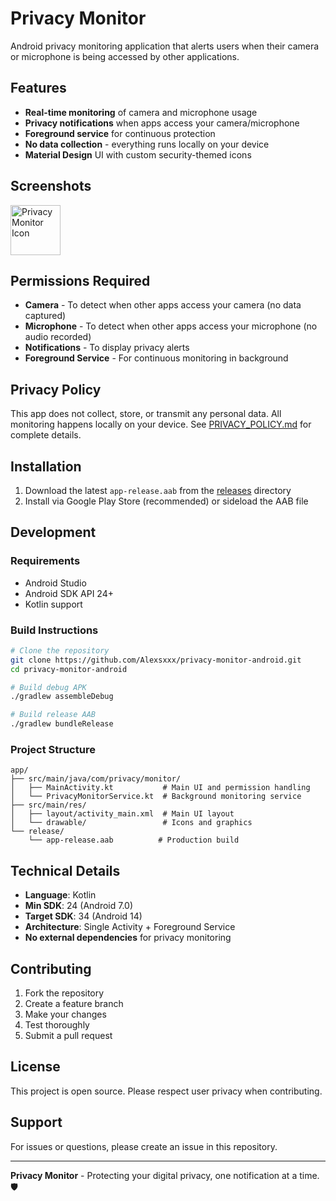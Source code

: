 # Privacy Monitor

Android privacy monitoring application that alerts users when their camera or microphone is being accessed by other applications.

## Features

- **Real-time monitoring** of camera and microphone usage
- **Privacy notifications** when apps access your camera/microphone
- **Foreground service** for continuous protection
- **No data collection** - everything runs locally on your device
- **Material Design** UI with custom security-themed icons

## Screenshots

<img src="app/src/main/res/drawable/ic_security_gradient.xml" alt="Privacy Monitor Icon" width="80"/>

## Permissions Required

- **Camera** - To detect when other apps access your camera (no data captured)
- **Microphone** - To detect when other apps access your microphone (no audio recorded)
- **Notifications** - To display privacy alerts
- **Foreground Service** - For continuous monitoring in background

## Privacy Policy

This app does not collect, store, or transmit any personal data. All monitoring happens locally on your device. See [PRIVACY_POLICY.md](PRIVACY_POLICY.md) for complete details.

## Installation

1. Download the latest `app-release.aab` from the [releases](app/release/) directory
2. Install via Google Play Store (recommended) or sideload the AAB file

## Development

### Requirements
- Android Studio
- Android SDK API 24+
- Kotlin support

### Build Instructions

```bash
# Clone the repository
git clone https://github.com/Alexsxxx/privacy-monitor-android.git
cd privacy-monitor-android

# Build debug APK
./gradlew assembleDebug

# Build release AAB
./gradlew bundleRelease
```

### Project Structure

```
app/
├── src/main/java/com/privacy/monitor/
│   ├── MainActivity.kt           # Main UI and permission handling
│   └── PrivacyMonitorService.kt  # Background monitoring service
├── src/main/res/
│   ├── layout/activity_main.xml  # Main UI layout
│   └── drawable/                 # Icons and graphics
└── release/
    └── app-release.aab          # Production build
```

## Technical Details

- **Language**: Kotlin
- **Min SDK**: 24 (Android 7.0)
- **Target SDK**: 34 (Android 14)
- **Architecture**: Single Activity + Foreground Service
- **No external dependencies** for privacy monitoring

## Contributing

1. Fork the repository
2. Create a feature branch
3. Make your changes
4. Test thoroughly
5. Submit a pull request

## License

This project is open source. Please respect user privacy when contributing.

## Support

For issues or questions, please create an issue in this repository.

---

**Privacy Monitor** - Protecting your digital privacy, one notification at a time. 🛡️
